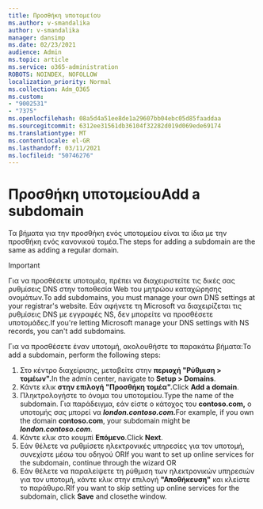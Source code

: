 ```yaml
---
title: Προσθήκη υποτομείου
ms.author: v-smandalika
author: v-smandalika
manager: dansimp
ms.date: 02/23/2021
audience: Admin
ms.topic: article
ms.service: o365-administration
ROBOTS: NOINDEX, NOFOLLOW
localization_priority: Normal
ms.collection: Adm_O365
ms.custom:
- "9002531"
- "7375"
ms.openlocfilehash: 08a5d4a51ee8de1a29607bb04ebc05d85faaddaa
ms.sourcegitcommit: 6312ee31561db36104f32282d019d069ede69174
ms.translationtype: MT
ms.contentlocale: el-GR
ms.lasthandoff: 03/11/2021
ms.locfileid: "50746276"
---
```

# <a name="add-a-subdomain"></a><span data-ttu-id="5d190-102">Προσθήκη υποτομείου</span><span class="sxs-lookup"><span data-stu-id="5d190-102">Add a subdomain</span></span>

<span data-ttu-id="5d190-103">Τα βήματα για την προσθήκη ενός υποτομείου είναι τα ίδια με την προσθήκη ενός κανονικού τομέα.</span><span class="sxs-lookup"><span data-stu-id="5d190-103">The steps for adding a subdomain are the same as adding a regular domain.</span></span> 

> [!IMPORTANT]
> <span data-ttu-id="5d190-104">Για να προσθέσετε υποτομέα, πρέπει να διαχειριστείτε τις δικές σας ρυθμίσεις DNS στην τοποθεσία Web του μητρώου καταχώρησης ονομάτων.</span><span class="sxs-lookup"><span data-stu-id="5d190-104">To add subdomains, you must manage your own DNS settings at your registrar's website.</span></span> <span data-ttu-id="5d190-105">Εάν αφήνετε τη Microsoft να διαχειρίζεται τις ρυθμίσεις DNS με εγγραφές NS, δεν μπορείτε να προσθέσετε υποτομάδες.</span><span class="sxs-lookup"><span data-stu-id="5d190-105">If you're letting Microsoft manage your DNS settings with NS records, you can't add subdomains.</span></span> 

<span data-ttu-id="5d190-106">Για να προσθέσετε έναν υποτομή, ακολουθήστε τα παρακάτω βήματα:</span><span class="sxs-lookup"><span data-stu-id="5d190-106">To add a subdomain, perform the following steps:</span></span>

1. <span data-ttu-id="5d190-107">Στο κέντρο διαχείρισης, μεταβείτε στην **περιοχή "Ρύθμιση > τομέων".**</span><span class="sxs-lookup"><span data-stu-id="5d190-107">In the admin center, navigate to **Setup > Domains**.</span></span>
2. <span data-ttu-id="5d190-108">Κάντε κλικ **στην επιλογή "Προσθήκη τομέα".**</span><span class="sxs-lookup"><span data-stu-id="5d190-108">Click **Add a domain**.</span></span>
3. <span data-ttu-id="5d190-109">Πληκτρολογήστε το όνομα του υποτομείου.</span><span class="sxs-lookup"><span data-stu-id="5d190-109">Type the name of the subdomain.</span></span> <span data-ttu-id="5d190-110">Για παράδειγμα, εάν είστε ο κάτοχος του **contoso.com,** ο υποτομής σας μπορεί να **_london.contoso.com._**</span><span class="sxs-lookup"><span data-stu-id="5d190-110">For example, if you own the domain **contoso.com**, your subdomain might be **_london.contoso.com_**.</span></span>
4. <span data-ttu-id="5d190-111">Κάντε κλικ στο κουμπί **Επόμενο**.</span><span class="sxs-lookup"><span data-stu-id="5d190-111">Click **Next**.</span></span>
5. <span data-ttu-id="5d190-112">Εάν θέλετε να ρυθμίσετε ηλεκτρονικές υπηρεσίες για τον υποτομή, συνεχίστε μέσω του οδηγού OR</span><span class="sxs-lookup"><span data-stu-id="5d190-112">If you want to set up online services for the subdomain, continue through the wizard OR</span></span>
6. <span data-ttu-id="5d190-113">Εάν θέλετε να παραλείψετε τη ρύθμιση των ηλεκτρονικών υπηρεσιών για τον υποτομή, κάντε κλικ στην επιλογή **"Αποθήκευση"** και κλείστε το παράθυρο.</span><span class="sxs-lookup"><span data-stu-id="5d190-113">RIf you want to skip setting up online services for the subdomain, click **Save** and closethe window.</span></span>

